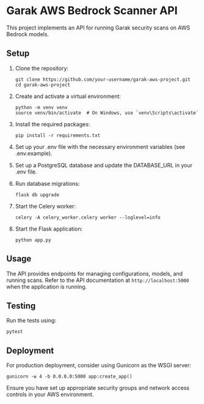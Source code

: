 # Garak AWS Bedrock Scanner API

This project implements an API for running Garak security scans on AWS Bedrock models.

## Setup

1. Clone the repository:
   ```
   git clone https://github.com/your-username/garak-aws-project.git
   cd garak-aws-project
   ```

2. Create and activate a virtual environment:
   ```
   python -m venv venv
   source venv/bin/activate  # On Windows, use `venv\Scripts\activate`
   ```

3. Install the required packages:
   ```
   pip install -r requirements.txt
   ```

4. Set up your .env file with the necessary environment variables (see .env.example).

5. Set up a PostgreSQL database and update the DATABASE_URL in your .env file.

6. Run database migrations:
   ```
   flask db upgrade
   ```

7. Start the Celery worker:
   ```
   celery -A celery_worker.celery worker --loglevel=info
   ```

8. Start the Flask application:
   ```
   python app.py
   ```

## Usage

The API provides endpoints for managing configurations, models, and running scans. 
Refer to the API documentation at `http://localhost:5000` when the application is running.

## Testing

Run the tests using:
```
pytest
```

## Deployment

For production deployment, consider using Gunicorn as the WSGI server:
```
gunicorn -w 4 -b 0.0.0.0:5000 app:create_app()
```

Ensure you have set up appropriate security groups and network access controls in your AWS environment.
